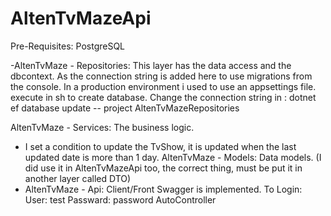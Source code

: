# AltenTvMazeApi
Pre-Requisites:
PostgreSQL

-AltenTvMaze - Repositories: This layer has the data access and the dbcontext. As the connection string is added here to use migrations from the console.
In a production environment i used to use an appsettings file.
execute in sh to create database. Change the connection string in :
dotnet ef database update -- project AltenTvMazeRepositories

AltenTvMaze - Services: The business logic.
- I set a condition to update the TvShow, it is updated when the last updated date is more than 1 day.
AltenTvMaze - Models: Data models. (I did use it in AltenTvMazeApi too, the correct thing, must be put it in another layer called DTO)
- AltenTvMaze - Api: Client/Front Swagger is implemented.
To Login:
User: test
Passward: password
AutoController
